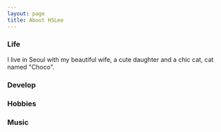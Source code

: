 ```yaml
---
layout: page
title: About HSLee
---
```


### Life
I live in Seoul with my beautiful wife, a cute daughter and a chic cat, cat named "Choco".

### Develop


### Hobbies


### Music
